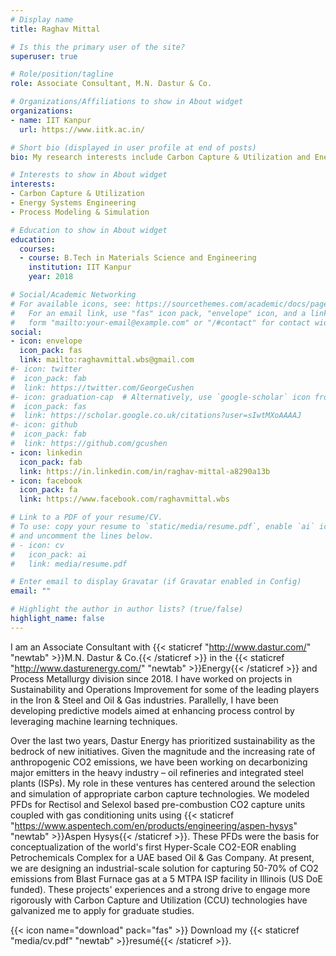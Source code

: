 ```yaml
---
# Display name
title: Raghav Mittal

# Is this the primary user of the site?
superuser: true

# Role/position/tagline
role: Associate Consultant, M.N. Dastur & Co.

# Organizations/Affiliations to show in About widget
organizations:
- name: IIT Kanpur
  url: https://www.iitk.ac.in/

# Short bio (displayed in user profile at end of posts)
bio: My research interests include Carbon Capture & Utilization and Energy Systems Engineering.

# Interests to show in About widget
interests:
- Carbon Capture & Utilization
- Energy Systems Engineering
- Process Modeling & Simulation

# Education to show in About widget
education:
  courses:
  - course: B.Tech in Materials Science and Engineering
    institution: IIT Kanpur
    year: 2018

# Social/Academic Networking
# For available icons, see: https://sourcethemes.com/academic/docs/page-builder/#icons
#   For an email link, use "fas" icon pack, "envelope" icon, and a link in the
#   form "mailto:your-email@example.com" or "/#contact" for contact widget.
social:
- icon: envelope
  icon_pack: fas
  link: mailto:raghavmittal.wbs@gmail.com
#- icon: twitter
#  icon_pack: fab
#  link: https://twitter.com/GeorgeCushen
#- icon: graduation-cap  # Alternatively, use `google-scholar` icon from `ai` icon pack
#  icon_pack: fas
#  link: https://scholar.google.co.uk/citations?user=sIwtMXoAAAAJ
#- icon: github
#  icon_pack: fab
#  link: https://github.com/gcushen
- icon: linkedin
  icon_pack: fab
  link: https://in.linkedin.com/in/raghav-mittal-a8290a13b
- icon: facebook
  icon_pack: fa
  link: https://www.facebook.com/raghavmittal.wbs

# Link to a PDF of your resume/CV.
# To use: copy your resume to `static/media/resume.pdf`, enable `ai` icons in `params.toml`,
# and uncomment the lines below.
# - icon: cv
#   icon_pack: ai
#   link: media/resume.pdf

# Enter email to display Gravatar (if Gravatar enabled in Config)
email: ""

# Highlight the author in author lists? (true/false)
highlight_name: false
---
```


I am an Associate Consultant with {{< staticref "http://www.dastur.com/" "newtab" >}}M.N. Dastur & Co.{{< /staticref >}} in the {{< staticref "http://www.dasturenergy.com/" "newtab" >}}Energy{{< /staticref >}} and Process Metallurgy division since 2018. I have worked on projects in Sustainability and Operations Improvement for some of the leading players in the Iron & Steel and Oil & Gas industries. Parallelly, I have been developing predictive models aimed at enhancing process control by leveraging machine learning techniques.

Over the last two years, Dastur Energy has prioritized sustainability as the bedrock of new initiatives. Given the magnitude and the increasing rate of anthropogenic CO2 emissions, we have been working on decarbonizing major emitters in the heavy industry – oil refineries and integrated steel plants (ISPs). My role in these ventures has centered around the selection and simulation of appropriate carbon capture technologies. We modeled PFDs for Rectisol and Selexol based pre-combustion CO2 capture units coupled with gas conditioning units using {{< staticref "https://www.aspentech.com/en/products/engineering/aspen-hysys" "newtab" >}}Aspen Hysys{{< /staticref >}}. These PFDs were the basis for conceptualization of the world's first Hyper-Scale CO2-EOR enabling Petrochemicals Complex for a UAE based Oil & Gas Company. At present, we are designing an industrial-scale solution for capturing 50-70% of CO2 emissions from Blast Furnace gas at a 5 MTPA ISP facility in Illinois (US DoE funded). These projects' experiences and a strong drive to engage more rigorously with Carbon Capture and Utilization (CCU) technologies have galvanized me to apply for graduate studies.

{{< icon name="download" pack="fas" >}} Download my {{< staticref "media/cv.pdf" "newtab" >}}resumé{{< /staticref >}}.
